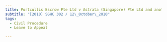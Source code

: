```yaml
---
title: Portcullis Escrow Pte Ltd v Astrata (Singapore) Pte Ltd and another 
subtitle: "[2010] SGHC 302 / 12\_October\_2010"
tags:
  - Civil Procedure
  - Leave to Appeal

---
```


